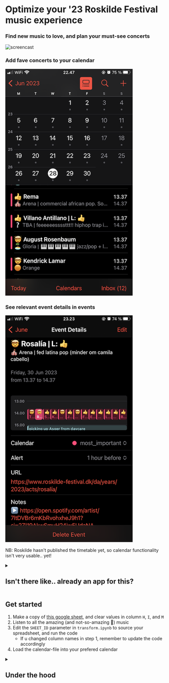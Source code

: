 # Optimize your '23 Roskilde Festival music experience  

### Find new music to love, and plan your must-see concerts
![screencast](img/google_sheet_demo.gif) 

### Add fave concerts to your calendar
![Alt text](img/cal_event_overview.png)

### See relevant event details in events
![Alt text](img/cal_event_details.png)

NB: Roskilde hasn't published the timetable yet, so calendar functionality isn't very usable.. yet!

<details>
<summary>

## Isn't there like.. already an app for this?

</summary>

Probably! Also, the Roskilde Festival website helps a bit, but I've been desiring the following functionality: 

- Rather than just ❤️ the artists I like, I want it more granular, and be able to add comments on *why* I (dis)liked an artist
- My GF and I would like to easily see what concerts we want to see together
- Being able to listen to artists' mustic on Spotify without too many clicks
- See the relevant information at the right time in a familiar interface

</details>

## Get started

1. Make a copy of [this google sheet](https://docs.google.com/spreadsheets/d/1uu3_S_e2zR5O2cTbknIUh4bG1GymBtdwieFwZynTPRY/edit#gid=555358856), and clear values in column `H`, `I`, and `M`
2. Listen to all the amazing (and not-so-amazing 💩) music
3. Edit the `SHEET_ID` parameter in `transform.ipynb` to source your spreadsheet, and run the code
    - If u changed column names in step 1, remember to update the code accordingly 
4. Load the calendar-file into your prefered calendar

<details>
<summary>

## Under the hood

</summary>


1. `is_everything_synced.ipynb` compares roskilde-website, `output.csv`, and the google sheet containing your own ratings, and makes it easy to add new artists to the google sheet with some crazy cmd+c cmd+v action
2. `roskilde.ipynb` scrapes selected programme information from the roskilde website
3. scraped data is written to `output.csv`
4. `transform.ipynb` outputs ratings + fave artists to an .ics calendar file

### installation

```shell
git clone https://github.com/djmikeale/RF23.git
cd RF23
python3 -m venv venv
source venv/bin/activate
python3 -m pip install --upgrade pip
python3 -m pip install -r requirements.txt
source venv/bin/activate
```

- for scraping, ensure you have set up a [selenium webdriver](https://www.selenium.dev/documentation/webdriver/getting_started/)

</details>

